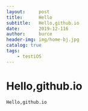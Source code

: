 ```yaml
---
layout:     post
title:      Hello
subtitle:   Hello,github.io
date:       2019-12-116
author:     burce
header-img: img/home-bj.jpg
catalog: true
tags:
    - testiOS
---
```

# Hello,github.io
`Hello,github.io`